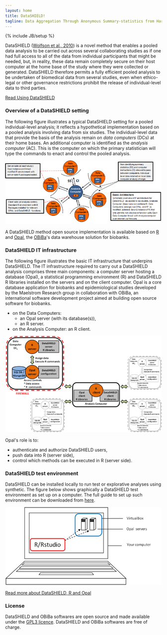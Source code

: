 ```yaml
---
layout: home
title: DataSHIELD!
tagline: Data Aggregation Through Anonymous Summary-statistics from Harmonized Individual-levEL Databases
---
```

{% include JB/setup %}

DataSHIELD ([Wolfson et al., 2010](http://ije.oxfordjournals.org/content/39/5/1372.abstract)) is a novel method that enables a pooled data analysis to be carried out across several collaborating studies as if one had full access to all of the data from individual participants that might be needed, but, in reality, these data remain completely secure on their host computer at the home base of the study where they were collected or generated. DataSHIELD therefore permits a fully efficient pooled analysis to be undertaken of biomedical data from several studies, even when ethico-legal or other governance restrictions prohibit the release of individual-level data to third parties.

[Read Using DataSHIELD](/documentation)

### Overview of a DataSHIELD setting

The following figure illustrates a typical DataSHIELD setting for a pooled individual-level analysis; it reflects a hypothetical implementation based on a pooled analysis involving data from six studies. The individual-level data that provide the basis of the analysis remain on *data computers* (DCs) at their home bases. An additional computer is identified as the *analysis computer* (AC). This is the computer on which the primary statistician will type the commands to enact and control the pooled analysis.

![DataSHIELD](images/overviewSixStudies.png "DataSHIELD")

A DataSHIELD method open source implementation is available based on [R](http://www.r-project.org/) and [Opal](http://wiki.obiba.org/display/OPALDOC), the [OBiBa](http://obiba.org)'s data warehouse solution for biobanks.

### DataSHIELD IT infrastructure

The following figure illustrates the basic IT infrastructure that underpins DataSHIELD. The IT infrastructure required to carry out a DataSHIELD analysis comprises three main components:
a computer server hosting a database (Opal), a statistical programming environment (R) and DataSHIELD R libraries installed on the servers and on the client computer. Opal is a core database
application for biobanks and epidemiological studies developed by the Maelstrom Research group in collaboration with OBiBa, an international software development project aimed at building open
source software for biobanks. 

* on the Data Computers:
  * an Opal server (with its database(s)),
  * an R server.
* on the Analysis Computer: an R client.

![DataSHIELD Opal](images/opal-implementation.png "DataSHIELD Opal")

Opal's role is to:

* authenticate and authorize DataSHIELD users,
* push data into R (server side),
* control which methods can be executed in R (server side).

### DataSHIELD test environment
DataSHIELD can be installed locally to run test or explorative analyses using synthetic. The figure below shows graphically a DataSHIELD test environment as set up on a computer. 
The full guide to set up such environment can be downloaded from [here](https://drive.google.com/file/d/0B95Jr-3GUydRNC13NHdLc3VfMHc/edit?usp=sharing).

![DataSHIELD](images/testDS.png "DataSHIELD")



[Read more about DataSHIELD, R and Opal](http://wiki.obiba.org/display/OPALDOC/Opal+R+and+DataSHIELD+User+Guide)

### License

DataSHIELD and OBiBa softwares are open source and made available under the [GPL3 licence](http://www.gnu.org/copyleft/gpl.html#gnu-license). DataSHIELD and OBiBa softwares are free of charge.
